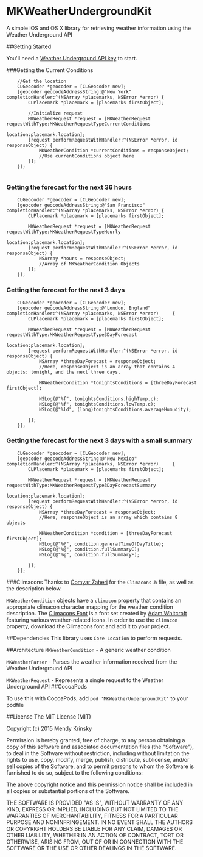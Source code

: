 # MKWeatherUndergroundKit
A simple iOS and OS X library for retrieving weather information using the Weather Underground API


##Getting Started

You'll need a [Weather Underground API key](http://www.wunderground.com/weather/api/) to start.

###Getting the Current Conditions
````smalltalk
    //Get the location
    CLGeocoder *geocoder = [CLGeocoder new];
    [geocoder geocodeAddressString:@"New York" completionHandler:^(NSArray *placemarks, NSError *error) {
        CLPlacemark *placemark = [placemarks firstObject];
        
        //Initialize request
        MKWeatherRequest *request = [MKWeatherRequest requestWithType:MKWeatherRequestTypeCurrentConditions
                                                             location:placemark.location];
        [request performRequestWithHandler:^(NSError *error, id responseObject) {
            MKWeatherCondition *currentConditions = responseObject;
            //Use currentConditions object here
        }];
    }];
  
````
### Getting the forecast for the next 36 hours
````smalltalk
    CLGeocoder *geocoder = [CLGeocoder new];
    [geocoder geocodeAddressString:@"San Francisco" completionHandler:^(NSArray *placemarks, NSError *error) {
        CLPlacemark *placemark = [placemarks firstObject];
        
        MKWeatherRequest *request = [MKWeatherRequest requestWithType:MKWeatherRequestTypeHourly
                                                             location:placemark.location];
        [request performRequestWithHandler:^(NSError *error, id responseObject) {
            NSArray *hours = responseObject;
            //Array of MKWeatherCondition Objects
        }];
    }];
````
### Getting the forecast for the next 3 days
 
````smalltalk
    CLGeocoder *geocoder = [CLGeocoder new];
    [geocoder geocodeAddressString:@"London, England" completionHandler:^(NSArray *placemarks, NSError *error)     {
        CLPlacemark *placemark = [placemarks firstObject];
        
        MKWeatherRequest *request = [MKWeatherRequest requestWithType:MKWeatherRequestType3DayForecast
                                                             location:placemark.location];
        [request performRequestWithHandler:^(NSError *error, id responseObject) {
            NSArray *threeDayForecast = responseObject;
            //Here, responseObject is an array that contains 4 objects: tonight, and the next three days.

            MKWeatherCondition *tonightsConditions = [threeDayForecast firstObject];
            
            NSLog(@"%f", tonightsConditions.highTemp.c);
            NSLog(@"%f", tonightsConditions.lowTemp.c);
            NSLog(@"%ld", (long)tonightsConditions.averageHumudity);
            
        }];
    }];
````

### Getting the forecast for the next 3 days with a small summary
````smalltalk
    CLGeocoder *geocoder = [CLGeocoder new];
    [geocoder geocodeAddressString:@"New Mexico" completionHandler:^(NSArray *placemarks, NSError *error)     {
        CLPlacemark *placemark = [placemarks firstObject];
        
        MKWeatherRequest *request = [MKWeatherRequest requestWithType:MKWeatherRequestType3DayForecastSummary
                                                             location:placemark.location];
        [request performRequestWithHandler:^(NSError *error, id responseObject) {
            NSArray *threeDayForecast = responseObject;
            //Here, responseObject is an array which contains 8 objects
            
            MKWeatherCondition *condition = [threeDayForecast firstObject];
            NSLog(@"%@", condition.generalTimeOfDayTitle);
            NSLog(@"%@", condition.fullSummaryC);
            NSLog(@"%@", condition.fullSummaryF);
            
        }];
    }];
````

###Climacons
Thanks to [Comyar Zaheri](https://github.com/comyarzaheri) for the `Climacons.h` file, as well as the description below.


`MKWeatherCondition` objects have a `climacon` property that contains an appropriate climacon character mapping for the weather condition description. The [Climacons Font](http://adamwhitcroft.com/climacons/font/) is a font set created by [Adam Whitcroft](http://adamwhitcroft.com/) featuring various weather-related icons. In order to use the `climacon` property, download the Climacons font and add it to your project. 

##Dependencies
This library uses `Core Location` to perform requests.

##Architecture
`MKWeatherCondition` - A generic weather condition

`MKWeatherParser` - Parses the weather information received from the Weather Underground API

`MKWeatherRequest` - Represents a single request to the Weather Underground API
##CocoaPods

To use this with CocoaPods, add `pod 'MKWeatherUndergroundKit'` to your podfile

##License
The MIT License (MIT)

Copyright (c) 2015 Mendy Krinsky

Permission is hereby granted, free of charge, to any person obtaining a copy
of this software and associated documentation files (the "Software"), to deal
in the Software without restriction, including without limitation the rights
to use, copy, modify, merge, publish, distribute, sublicense, and/or sell
copies of the Software, and to permit persons to whom the Software is
furnished to do so, subject to the following conditions:

The above copyright notice and this permission notice shall be included in all
copies or substantial portions of the Software.

THE SOFTWARE IS PROVIDED "AS IS", WITHOUT WARRANTY OF ANY KIND, EXPRESS OR
IMPLIED, INCLUDING BUT NOT LIMITED TO THE WARRANTIES OF MERCHANTABILITY,
FITNESS FOR A PARTICULAR PURPOSE AND NONINFRINGEMENT. IN NO EVENT SHALL THE
AUTHORS OR COPYRIGHT HOLDERS BE LIABLE FOR ANY CLAIM, DAMAGES OR OTHER
LIABILITY, WHETHER IN AN ACTION OF CONTRACT, TORT OR OTHERWISE, ARISING FROM,
OUT OF OR IN CONNECTION WITH THE SOFTWARE OR THE USE OR OTHER DEALINGS IN THE
SOFTWARE.
